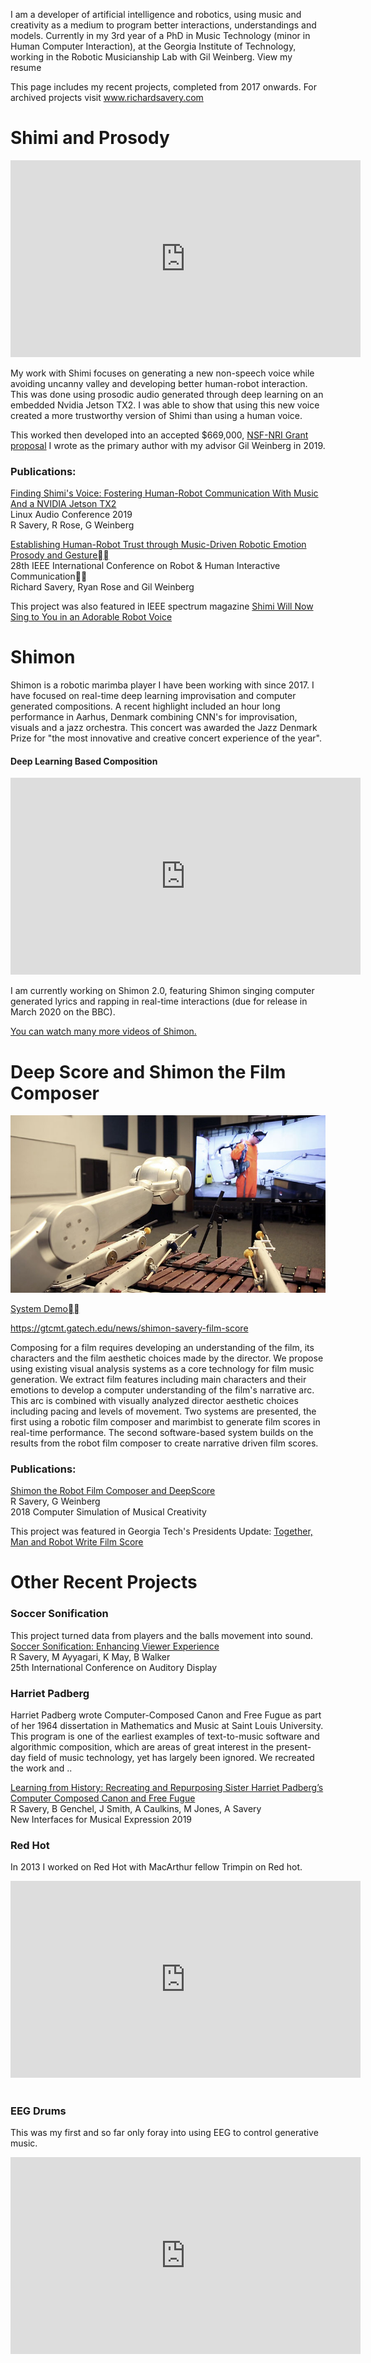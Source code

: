 I am a developer of artificial intelligence and robotics, using music and creativity as a medium to program better interactions, understandings and models. Currently in my 3rd year of a PhD in Music Technology (minor in Human Computer Interaction), at the Georgia Institute of Technology, working in the Robotic Musicianship Lab with Gil Weinberg. View my resume

This page includes my recent projects, completed from 2017 onwards. For archived projects visit www.richardsavery.com


# Shimi and Prosody

<iframe width="560" height="315" src="https://www.youtube.com/embed/mDAmApNw5wo" frameborder="0" allow="accelerometer; autoplay; encrypted-media; gyroscope; picture-in-picture" allowfullscreen></iframe>


My work with Shimi focuses on generating a new non-speech voice while avoiding uncanny valley and developing better human-robot interaction. This was done using prosodic audio generated through deep learning on an embedded Nvidia Jetson TX2. I was able to show that using this new voice created a more trustworthy version of Shimi than using a human voice. 


This worked then developed into an accepted $669,000, <a href="https://www.nsf.gov/awardsearch/showAward?AWD_ID=1925178&HistoricalAwards=false" target="_blank">NSF-NRI Grant proposal</a> I wrote as the primary author with my advisor Gil Weinberg in 2019.

### Publications:
<a href="http://lac.linuxaudio.org/2019/doc/savery.pdf" target="_blank">Finding Shimi's Voice: Fostering Human-Robot Communication With Music And a NVIDIA Jetson TX2</a><br/>
Linux Audio Conference 2019<br/>
R Savery, R Rose, G Weinberg


<a href="https://richardsavery.github.io/Ro_man%20(15).pdf" target="_blank">Establishing  Human-Robot  Trust  through  Music-Driven  Robotic Emotion  Prosody  and  Gesture</a><br/>
28th IEEE International Conference on Robot & Human Interactive Communication<br/>
Richard Savery, Ryan Rose and Gil Weinberg

This project was also featured in IEEE spectrum magazine
<a href="https://spectrum.ieee.org/automaton/robotics/artificial-intelligence/shimi-will-now-sing-to-you-in-an-adorable-robot-voice" target="_blank">Shimi Will Now Sing to You in an Adorable Robot Voice</a>


# Shimon
Shimon is a robotic marimba player I have been working with since 2017. I have focused on real-time deep learning improvisation and computer generated compositions. A recent highlight included an hour long performance in Aarhus, Denmark combining CNN's for improvisation, visuals and a jazz orchestra. This concert was awarded the Jazz Denmark Prize for "the most innovative and creative concert experience of the year".


#### Deep Learning Based Composition
<iframe width="560" height="315" src="https://www.youtube.com/embed/lMkPAm8_Df4" frameborder="0" allow="accelerometer; autoplay; encrypted-media; gyroscope; picture-in-picture" allowfullscreen></iframe>


I am currently working on Shimon 2.0, featuring Shimon singing computer generated lyrics and rapping in real-time interactions (due for release in March 2020 on the BBC).

<a href="https://www.shimonrobot.com/" target="_blank">You can watch many more videos of Shimon.</a>


# Deep Score and Shimon the Film Composer

![Shimon Robot Watching Film](/promo.shimon.watching.jpg)

<a href="https://www.dropbox.com/s/czavyw1hkigejcc/Interfacedemolong.mp4?dl=0" target="_blank">System Demo</a>

https://gtcmt.gatech.edu/news/shimon-savery-film-score

Composing for a film requires developing an understanding of the film, its characters and the film aesthetic choices made by the director. We propose using existing visual analysis systems as a core technology for film music generation. We extract film features including main characters and their emotions to develop a computer understanding of the film's narrative arc. This arc is combined with visually analyzed director aesthetic choices including pacing and levels of movement. Two systems are presented, the first using a robotic film composer and marimbist to generate film scores in real-time performance. The second software-based system builds on the results from the robot film composer to create narrative driven film scores.

### Publications:
<a href="https://www.researchgate.net/profile/Richard_Savery/publication/334971929_Shimon_the_Robot_Film_Composer_and_DeepScore/links/5d484cf992851cd046a41e7a/Shimon-the-Robot-Film-Composer-and-DeepScore.pdf" target="_blank">Shimon the Robot Film Composer and DeepScore</a><br/>
R Savery, G Weinberg<br/>
2018 Computer Simulation of Musical Creativity

This project was featured in Georgia Tech's Presidents Update:
<a href="https://gtcmt.gatech.edu/news/shimon-savery-film-score" target="_blank">Together, Man and Robot Write Film Score</a>

# Other Recent Projects

### Soccer Sonification
This project turned data from players and the balls movement into sound.<br/>
<a href="https://smartech.gatech.edu/bitstream/handle/1853/61512/icad2019_037.pdf" target="_blank">Soccer Sonification: Enhancing Viewer Experience</a><br/>
R Savery, M Ayyagari, K May, B Walker<br/>
25th International Conference on Auditory Display

### Harriet Padberg
Harriet Padberg wrote Computer-Composed Canon and Free Fugue as part of her 1964 dissertation in Mathematics and Music at Saint Louis University. This program is one of the earliest examples of text-to-music software and algorithmic composition, which are areas of great interest in the present-day field of music technology, yet has largely been ignored. We recreated the work and ..

<a href="https://arxiv.org/abs/1907.04470" target="_blank">Learning from History: Recreating and Repurposing Sister Harriet Padberg’s Computer Composed Canon and Free Fugue</a><br/>
R Savery, B Genchel, J Smith, A Caulkins, M Jones, A Savery<br/>
New Interfaces for Musical Expression 2019

### Red Hot
In 2013 I worked on Red Hot with MacArthur fellow Trimpin on Red hot. 
<iframe width="560" height="315" src="https://www.youtube.com/embed/1-wmiYU1PG8" frameborder="0" allow="accelerometer; autoplay; encrypted-media; gyroscope; picture-in-picture" allowfullscreen></iframe><br/><br/>

### EEG Drums
This was my first and so far only foray into using EEG to control generative music. 
<iframe width="560" height="315" src="https://www.youtube.com/embed/yuGrAM4gcLo" frameborder="0" allow="accelerometer; autoplay; encrypted-media; gyroscope; picture-in-picture" allowfullscreen></iframe>
